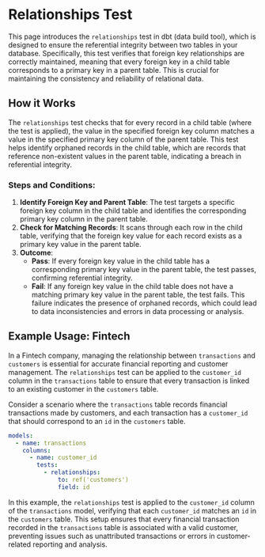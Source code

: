 # Relationships Test

This page introduces the `relationships` test in dbt (data build tool), which is designed to ensure the referential integrity between two tables in your database. Specifically, this test verifies that foreign key relationships are correctly maintained, meaning that every foreign key in a child table corresponds to a primary key in a parent table. This is crucial for maintaining the consistency and reliability of relational data.

## How it Works

The `relationships` test checks that for every record in a child table (where the test is applied), the value in the specified foreign key column matches a value in the specified primary key column of the parent table. This test helps identify orphaned records in the child table, which are records that reference non-existent values in the parent table, indicating a breach in referential integrity.

### Steps and Conditions:

1. **Identify Foreign Key and Parent Table**: The test targets a specific foreign key column in the child table and identifies the corresponding primary key column in the parent table.
2. **Check for Matching Records**: It scans through each row in the child table, verifying that the foreign key value for each record exists as a primary key value in the parent table.
3. **Outcome**:
   - **Pass**: If every foreign key value in the child table has a corresponding primary key value in the parent table, the test passes, confirming referential integrity.
   - **Fail**: If any foreign key value in the child table does not have a matching primary key value in the parent table, the test fails. This failure indicates the presence of orphaned records, which could lead to data inconsistencies and errors in data processing or analysis.

## Example Usage: Fintech

In a Fintech company, managing the relationship between `transactions` and `customers` is essential for accurate financial reporting and customer management. The `relationships` test can be applied to the `customer_id` column in the `transactions` table to ensure that every transaction is linked to an existing customer in the `customers` table.

Consider a scenario where the `transactions` table records financial transactions made by customers, and each transaction has a `customer_id` that should correspond to an `id` in the `customers` table.

```yaml
models:
  - name: transactions
    columns:
      - name: customer_id
        tests:
          - relationships:
              to: ref('customers')
              field: id
```

In this example, the `relationships` test is applied to the `customer_id` column of the `transactions` model, verifying that each `customer_id` matches an `id` in the `customers` table. This setup ensures that every financial transaction recorded in the `transactions` table is associated with a valid customer, preventing issues such as unattributed transactions or errors in customer-related reporting and analysis.